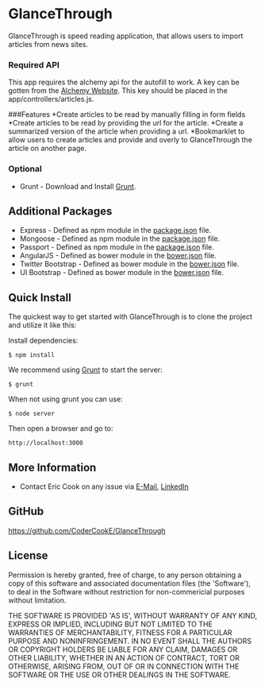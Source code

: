 # GlanceThrough

GlanceThrough is speed reading application, that allows users to import articles from news sites.

### Required API
This app requires the alchemy api for the autofill to work.  A key can be gotten from the [Alchemy Website](http://www.alchemyapi.com).  This key should be placed in the app/controllers/articles.js.

###Features
*Create articles to be read by manually filling in form fields
*Create articles to be read by providing the url for the article.
*Create a summarized version of the article when providing a url.
*Bookmarklet to allow users to create articles and provide and overly to GlanceThrough the article on another page.

### Optional
* Grunt - Download and Install [Grunt](http://gruntjs.com).

## Additional Packages
* Express - Defined as npm module in the [package.json](package.json) file.
* Mongoose - Defined as npm module in the [package.json](package.json) file.
* Passport - Defined as npm module in the [package.json](package.json) file.
* AngularJS - Defined as bower module in the [bower.json](bower.json) file.
* Twitter Bootstrap - Defined as bower module in the [bower.json](bower.json) file.
* UI Bootstrap - Defined as bower module in the [bower.json](bower.json) file.

## Quick Install
  The quickest way to get started with GlanceThrough is to clone the project and utilize it like this:

  Install dependencies:

    $ npm install

  We recommend using [Grunt](https://github.com/gruntjs/grunt-cli) to start the server:

    $ grunt

  When not using grunt you can use:

    $ node server

  Then open a browser and go to:

    http://localhost:3000

## More Information
  * Contact Eric Cook on any issue via [E-Mail](mailto:ejcook111@gmail.com), [LinkedIn](www.linkedin.com/pub/eric-cook/1a/709/b38/)

## GitHub
https://github.com/CoderCookE/GlanceThrough

## License
Permission is hereby granted, free of charge, to any person obtaining
a copy of this software and associated documentation files (the
'Software'), to deal in the Software without restriction for non-commericial purposes without limitation.

THE SOFTWARE IS PROVIDED 'AS IS', WITHOUT WARRANTY OF ANY KIND,
EXPRESS OR IMPLIED, INCLUDING BUT NOT LIMITED TO THE WARRANTIES OF
MERCHANTABILITY, FITNESS FOR A PARTICULAR PURPOSE AND NONINFRINGEMENT.
IN NO EVENT SHALL THE AUTHORS OR COPYRIGHT HOLDERS BE LIABLE FOR ANY
CLAIM, DAMAGES OR OTHER LIABILITY, WHETHER IN AN ACTION OF CONTRACT,
TORT OR OTHERWISE, ARISING FROM, OUT OF OR IN CONNECTION WITH THE
SOFTWARE OR THE USE OR OTHER DEALINGS IN THE SOFTWARE.
